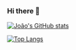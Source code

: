 ### Hi there 👋


[![João's GitHub stats](https://github-readme-stats.vercel.app/api?username=JPbjj)](https://github.com/anuraghazra/github-readme-stats)

[![Top Langs](https://github-readme-stats.vercel.app/api/top-langs/?username=JPbjj&layout=pie)](https://github.com/JPbjj/github-readme-stats)
